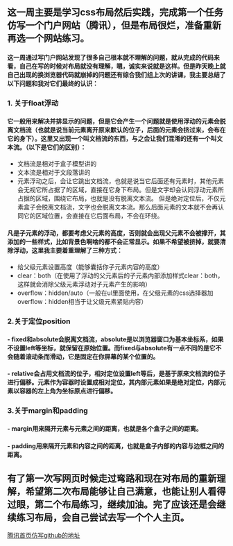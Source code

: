 ## 这一周主要是学习css布局然后实践，完成第一个任务仿写一个门户网站（腾讯），但是布局很烂，准备重新再选一个网站练习。

#### 这一周通过写门户网站发现了很多自己根本就不理解的问题，就从完成的代码来看，自己在写的时候对布局就没有理解，嗯，诚实来说就是这样。但是昨天晚上就自己出现的换浏览器代码就崩掉的问题还有综合我们组上次的讲课，我主要总结了以下问题和我对它们最终的认识：

### 1. 关于float浮动
#### 它一般用来解决并排显示的问题，但是它会产生一个问题就是使用浮动的元素会脱离文档流（也就是说当前元素离开原来默认的位子，后面的元素会挤过来，会布在它的身下）。这里又出现一个叫文档流的东西，与之会让我们混淆的还有一个叫文本流。（以下是它们的区别）：
- 文档流是相对于盒子模型讲的
- 文本流是相对于文段落讲的
- 元素浮动之后，会让它跳出文档流，也就是说当它后面还有元素时，其他元素会无视它所占据了的区域，直接在它身下布局。但是文字却会认同浮动元素所占据的区域，围绕它布局，也就是没有脱离文本流。
但是绝对定位后，不仅元素盒子会脱离文档流，文字也会脱离文本流。那么后面元素的文本就不会再认同它的区域位置，会直接在它后面布局，不会在环绕。
#### 凡是子元素的浮动，都要考虑父元素的高度，否则就会出现父元素不会被撑开，其添加的一些样式，比如背景色啊啥的都不会正常显示。如果不希望被挤掉，就要清除浮动，这里我主要着重理解了三种方式：
- 给父级元素设置高度（能够囊括你子元素内容的高度）
- clear：both（在使用了浮动的父元素后的子元素内部添加样式clear：both，这样就会消除父级元素浮动对子元素产生的影响）
- overflow：hidden/auto（一般在ul里面使用，在父级元素的css选择器加overflow：hidden相当于让父级元素紧贴内容）
### 2.关于定位position
#### - fixed和absolute会脱离文档流，absolute是以浏览器窗口为基本坐标系，如果不设置left等坐标，就保留在原始位置。而fixed与absolute有一点不同的是它不会随着滚动条而滑动，它是固定在你屏幕的某个位置的。
#### - relative会占用文档流的位子，相对定位设置left等后，是基于原来文档流的位子进行偏移。元素作为容器时设置成相对定位，其内部元素如果是绝对定位，内部元素以容器的左上角为坐标原点进行偏移。
### 3.关于margin和padding
#### - margin用来隔开元素与元素之间的距离，也就是各个盒子之间的距离。
#### - padding用来隔开元素和内容之间的距离，也就是盒子内部的内容与边框之间的距离。

## 有了第一次写网页时候走过弯路和现在对布局的重新理解，希望第二次布局能够让自己满意，也能让别人看得过眼，第二个布局练习，继续加油。完了应该还是会继续练习布局，会自己尝试去写一个个人主页。

[腾讯首页仿写github的地址](https://github.com/theonezyy/Tencent)